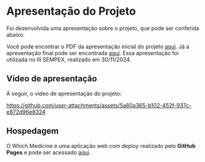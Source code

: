 # Apresentação do Projeto

Foi desenvolvida uma apresentação sobre o projeto, que pode ser conferida abaixo.

Você pode encontrar o PDF da apresentação inicial do projeto [aqui](Apresentação%20inicial%20-%20Etapa%201.pdf).
Já a apresentação final pode ser encontrada [aqui](Apresentação%20Projeto%20-%20SEMPEX.pdf). Essa apresentação foi utilizada no III SEMPEX, realizado em 30/11/2024.

## Vídeo de apresentação

À seguir, o vídeo de apresentação do projeto:

https://github.com/user-attachments/assets/5a80a365-b102-452f-937c-e872d96e8324

## Hospedagem

O Which Medicine é uma aplicação web com deploy realizado pelo **GitHub Pages** e pode ser acessado [aqui](https://felipenlunkes.github.io/whichmedicine/codigo-fonte/).
